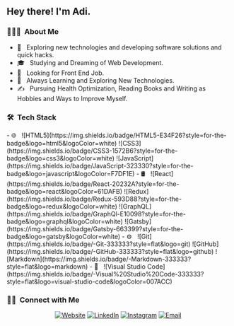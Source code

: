 <h2> Hey there! I'm Adi.</h2>

<h3> 👨🏻‍💻 &nbsp;About Me </h3>

- 🤔 &nbsp; Exploring new technologies and developing software solutions and quick hacks.
- 🎓 &nbsp; Studying and Dreaming of Web Development.
- 💼 &nbsp; Looking for Front End Job.
- 🌱 &nbsp; Always Learning and Exploring New Technologies.
- ✍️ &nbsp; Pursuing Health Optimization, Reading Books and Writing as Hobbies and Ways to Improve Myself.

<h3> 🛠 &nbsp;Tech Stack</h3>
- 🌐 &nbsp;
  ![HTML5](https://img.shields.io/badge/HTML5-E34F26?style=for-the-badge&logo=html5&logoColor=white)
  ![CSS3](https://img.shields.io/badge/CSS3-1572B6?style=for-the-badge&logo=css3&logoColor=white)
  ![JavaScript](https://img.shields.io/badge/JavaScript-323330?style=for-the-badge&logo=javascript&logoColor=F7DF1E)
- 🛢 &nbsp;
  ![React](https://img.shields.io/badge/React-20232A?style=for-the-badge&logo=react&logoColor=61DAFB)
  ![Redux](https://img.shields.io/badge/Redux-593D88?style=for-the-badge&logo=redux&logoColor=white)
  ![GraphQL](https://img.shields.io/badge/GraphQl-E10098?style=for-the-badge&logo=graphql&logoColor=white)
  ![Gatsby](https://img.shields.io/badge/Gatsby-663399?style=for-the-badge&logo=gatsby&logoColor=white)
- ⚙️ &nbsp;
  ![Git](https://img.shields.io/badge/-Git-333333?style=flat&logo=git)
  ![GitHub](https://img.shields.io/badge/-GitHub-333333?style=flat&logo=github)
  ![Markdown](https://img.shields.io/badge/-Markdown-333333?style=flat&logo=markdown)
- 🔧 &nbsp;
  ![Visual Studio Code](https://img.shields.io/badge/-Visual%20Studio%20Code-333333?style=flat&logo=visual-studio-code&logoColor=007ACC)


<br/>


<h3> 🤝🏻 &nbsp;Connect with Me </h3>

<p align="center">
<a href="https://adi-mizrahi.com/"><img alt="Website" src="https://img.shields.io/badge/Website-www.adi-mizrahi.com-blue?style=flat-square&logo=google-chrome"></a>
<a href="https://www.linkedin.com/in/adi-mizrahi11/"><img alt="LinkedIn" src="https://img.shields.io/badge/LinkedIn-Adi%20Mizrahi-blue?style=flat-square&logo=linkedin"></a>
<a href="https://www.instagram.com/adi.mizrahi10/?hl=en"><img alt="Instagram" src="https://img.shields.io/badge/Instagram-adi.mizrahi10__-blue?style=flat-square&logo=instagram"></a>
<a href="mailto:adimizrahi421@gmail.com"><img alt="Email" src="https://img.shields.io/badge/Email-adimizrahi421-blue?style=flat-square&logo=gmail"></a>
</p>
